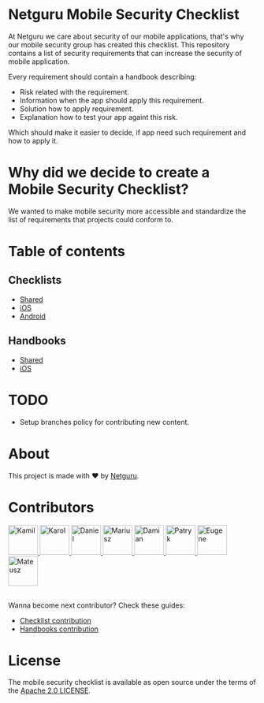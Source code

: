# Netguru Mobile Security Checklist

At Netguru we care about security of our mobile applications, that's why our mobile security group has created this checklist.
This repository contains a list of security requirements that can increase the security of mobile application.

Every requirement should contain a handbook describing:
- Risk related with the requirement.
- Information when the app should apply this requirement.
- Solution how to apply requirement.
- Explanation how to test your app againt this risk.

Which should make it easier to decide, if app need such requirement and how to apply it.

# Why did we decide to create a Mobile Security Checklist?

We wanted to make mobile security more accessible and standardize the list of requirements that projects could conform to. 

# Table of contents

## Checklists

- [Shared](Checklists/01-Shared.md)
- [iOS](Checklists/02-iOS.md)
- [Android](Checklists/03-Android.md)

## Handbooks

- [Shared](Handbooks/01-Shared/)
- [iOS](Handbooks/02-iOS/)
<!-- Uncomment Android directory after adding first handbook
- [Android](Handbooks/03-Android/) 
-->

# TODO

- Setup branches policy for contributing new content.

# About

This project is made with ❤️ by [Netguru](https://netguru.com).

<h1 id="Contributors">Contributors</h1>

<div>

<a href="https://github.com/krysztalzg">
  <img alt="Kamil" src="https://avatars.githubusercontent.com/u/6009785?v=4" height="60" width="60"/>
</a>

<a href="https://github.com/karolpiateknet">
  <img alt="Karol" src="https://avatars.githubusercontent.com/u/57398986?v=4" height="60" width="60"/>
</a>
  
<a href="https://github.com/Silvorion">
  <img alt="Daniel" src="https://avatars.githubusercontent.com/u/41166091?v=4" height="60" width="60"/>
</a>
  
<a href="https://github.com/mtbrzeski">
  <img alt="Mariusz" src="https://avatars.githubusercontent.com/u/19146143?v=4" height="60" width="60"/>
</a>
  
<a href="https://github.com/drohoo">
  <img alt="Damian" src="https://avatars.githubusercontent.com/u/18630690?v=4" height="60" width="60"/>
</a>
  
<a href="https://github.com/Patys">
  <img alt="Patryk" src="https://avatars.githubusercontent.com/u/8997573?v=4" height="60" width="60"/>
</a>
  
<a href="https://github.com/howtodance">
  <img alt="Eugene" src="https://avatars.githubusercontent.com/u/11170458?v=4" height="60" width="60"/>
</a>

<a href="https://github.com/MateuszMatyska">
  <img alt="Mateusz" src="https://avatars.githubusercontent.com/u/37210055?v=4" height="60" width="60"/>
</a>

</div>
<br>

Wanna become next contributor? Check these guides:
- [Checklist contribution](Checklists/how_to_contribute.md)
- [Handbooks contribution](Handbooks/how_to_contribute.md)

# License

The mobile security checklist is available as open source under the terms of the [Apache 2.0 LICENSE](LICENSE).
